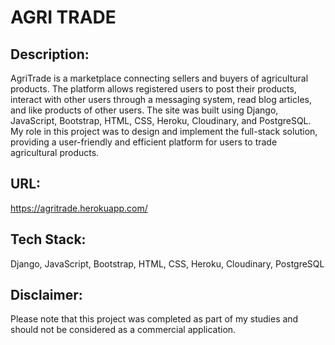 # AGRI TRADE

## Description:
AgriTrade is a marketplace connecting sellers and buyers of agricultural products. The platform allows registered users to post their products, interact with other users through a messaging system, read blog articles, and like products of other users. The site was built using Django, JavaScript, Bootstrap, HTML, CSS, Heroku, Cloudinary, and PostgreSQL. My role in this project was to design and implement the full-stack solution, providing a user-friendly and efficient platform for users to trade agricultural products.

## URL: 
https://agritrade.herokuapp.com/

## Tech Stack: 
Django, JavaScript, Bootstrap, HTML, CSS, Heroku, Cloudinary, PostgreSQL

## Disclaimer: 
Please note that this project was completed as part of my studies and should not be considered as a commercial application.
